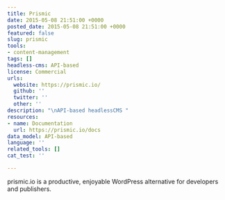 ```yaml
---
title: Prismic
date: 2015-05-08 21:51:00 +0000
posted_date: 2015-05-08 21:51:00 +0000
featured: false
slug: prismic
tools:
- content-management
tags: []
headless-cms: API-based
license: Commercial
urls:
  website: https://prismic.io/
  github: ''
  twitter: ''
  other: ''
description: "\nAPI-based headlessCMS "
resources:
- name: Documentation
  url: https://prismic.io/docs
data_model: API-based
language: ''
related_tools: []
cat_test: ''

---
```

prismic.io is a productive, enjoyable WordPress alternative for  developers and publishers.